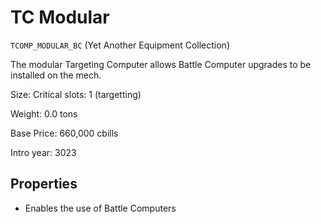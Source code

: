 # TC Modular

`TCOMP_MODULAR_BC` (Yet Another Equipment Collection)

The modular Targeting Computer allows Battle Computer upgrades to be installed on the mech.

Size: Critical slots: 1 (targetting)

Weight: 0.0 tons

Base Price: 660,000 cbills

Intro year: 3023

## Properties
* Enables the use of Battle Computers
